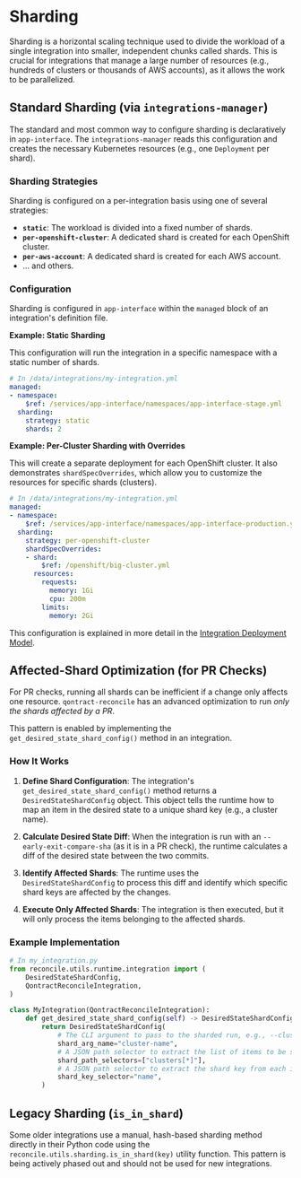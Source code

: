 # Sharding

Sharding is a horizontal scaling technique used to divide the workload of a single integration into smaller, independent chunks called shards. This is crucial for integrations that manage a large number of resources (e.g., hundreds of clusters or thousands of AWS accounts), as it allows the work to be parallelized.

## Standard Sharding (via `integrations-manager`)

The standard and most common way to configure sharding is declaratively in `app-interface`. The `integrations-manager` reads this configuration and creates the necessary Kubernetes resources (e.g., one `Deployment` per shard).

### Sharding Strategies

Sharding is configured on a per-integration basis using one of several strategies:

*   **`static`**: The workload is divided into a fixed number of shards.
*   **`per-openshift-cluster`**: A dedicated shard is created for each OpenShift cluster.
*   **`per-aws-account`**: A dedicated shard is created for each AWS account.
*   ... and others.

### Configuration

Sharding is configured in `app-interface` within the `managed` block of an integration's definition file.

**Example: Static Sharding**

This configuration will run the integration in a specific namespace with a static number of shards.

```yaml
# In /data/integrations/my-integration.yml
managed:
- namespace:
    $ref: /services/app-interface/namespaces/app-interface-stage.yml
  sharding:
    strategy: static
    shards: 2
```

**Example: Per-Cluster Sharding with Overrides**


This will create a separate deployment for each OpenShift cluster. It also demonstrates `shardSpecOverrides`, which allow you to customize the resources for specific shards (clusters).

```yaml
# In /data/integrations/my-integration.yml
managed:
- namespace:
    $ref: /services/app-interface/namespaces/app-interface-production.yml
  sharding:
    strategy: per-openshift-cluster
    shardSpecOverrides:
    - shard:
        $ref: /openshift/big-cluster.yml
      resources:
        requests:
          memory: 1Gi
          cpu: 200m
        limits:
          memory: 2Gi
```
This configuration is explained in more detail in the [Integration Deployment Model](./integration-deployment-model.md).

## Affected-Shard Optimization (for PR Checks)

For PR checks, running all shards can be inefficient if a change only affects one resource. `qontract-reconcile` has an advanced optimization to run *only the shards affected by a PR*.

This pattern is enabled by implementing the `get_desired_state_shard_config()` method in an integration.

### How It Works

1.  **Define Shard Configuration**: The integration's `get_desired_state_shard_config()` method returns a `DesiredStateShardConfig` object. This object tells the runtime how to map an item in the desired state to a unique shard key (e.g., a cluster name).

2.  **Calculate Desired State Diff**: When the integration is run with an `--early-exit-compare-sha` (as it is in a PR check), the runtime calculates a diff of the desired state between the two commits.

3.  **Identify Affected Shards**: The runtime uses the `DesiredStateShardConfig` to process this diff and identify which specific shard keys are affected by the changes.

4.  **Execute Only Affected Shards**: The integration is then executed, but it will only process the items belonging to the affected shards.

### Example Implementation

```python
# In my_integration.py
from reconcile.utils.runtime.integration import (
    DesiredStateShardConfig,
    QontractReconcileIntegration,
)

class MyIntegration(QontractReconcileIntegration):
    def get_desired_state_shard_config(self) -> DesiredStateShardConfig:
        return DesiredStateShardConfig(
            # The CLI argument to pass to the sharded run, e.g., --cluster-name
            shard_arg_name="cluster-name",
            # A JSON path selector to extract the list of items to be sharded
            shard_path_selectors=["clusters[*]"],
            # A JSON path selector to extract the shard key from each item
            shard_key_selector="name",
        )
```

## Legacy Sharding (`is_in_shard`)

Some older integrations use a manual, hash-based sharding method directly in their Python code using the `reconcile.utils.sharding.is_in_shard(key)` utility function. This pattern is being actively phased out and should not be used for new integrations.
